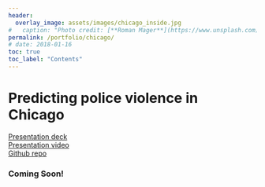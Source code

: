 ```yaml
---
header:
  overlay_image: assets/images/chicago_inside.jpg
#   caption: "Photo credit: [**Roman Mager**](https://www.unsplash.com)"
permalink: /portfolio/chicago/
# date: 2018-01-16
toc: true
toc_label: "Contents"
---
```


# Predicting police violence in Chicago

[Presentation deck][1]  
[Presentation video][2]  
[Github repo][3]  


### Coming Soon!

<!------------------------------------ FOOTER -------------------------------->
	
[1]: https://abhilashbiswas.github.io/assets/docs/chicago_presentation.pdf
[2]: https://www.youtube.com/watch?v=zGbj6jJq_tU
[3]: https://github.com/mihirbhaskar/chicago-complaints